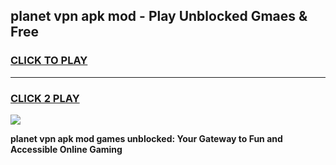 
## planet vpn apk mod - Play Unblocked Gmaes & Free
<h3>
<a href="https://premium.freeplayer.one?title=planet_vpn_apk_mod&ref=20F">CLICK TO PLAY</a></h3>
<hr>

<h3>
<a href="https://premium.freeplayer.one?title=planet_vpn_apk_mod&ref=20F">CLICK 2 PLAY</a>
  
</h3>

<a href="https://premium.freeplayer.one?title=planet_vpn_apk_mod&ref=20F/"><img src="https://clearcache.store/games.png"></a>


**planet vpn apk mod games unblocked: Your Gateway to Fun and Accessible Online Gaming**
